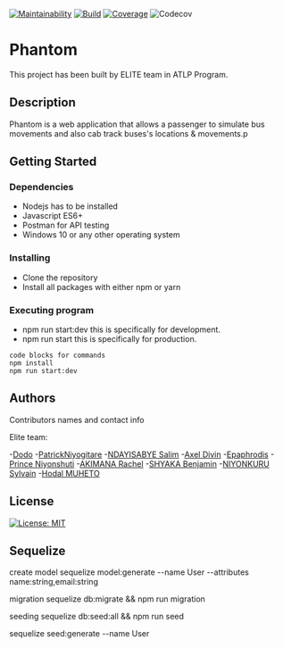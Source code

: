 [![Maintainability](https://api.codeclimate.com/v1/badges/a19ae61085b817267dc5/maintainability)](https://codeclimate.com/github/atlp-rwanda/phantom-be-elite/maintainability)
[![Build](https://github.com/atlp-rwanda/phantom-be-elite/actions/workflows/build.yml/badge.svg)](https://github.com/atlp-rwanda/phantom-be-elite/actions/workflows/build.yml)
[![Coverage](https://github.com/atlp-rwanda/phantom-be-elite/actions/workflows/coverage.yml/badge.svg)](https://github.com/atlp-rwanda/phantom-be-elite/actions/workflows/coverage.yml)
![Codecov](https://img.shields.io/codecov/c/github/atlp-rwanda/phantom-be-elite)

# Phantom

This project has been built by ELITE team in ATLP Program.

## Description

Phantom is a web application that allows a passenger to simulate bus movements and also cab track buses's locations & movements.p

## Getting Started

### Dependencies

- Nodejs has to be installed
- Javascript ES6+
- Postman for API testing
- Windows 10 or any other operating system

### Installing

- Clone the repository
- Install all packages with either npm or yarn

### Executing program

- npm run start:dev this is specifically for development.
- npm run start this is specifically for production.

```
code blocks for commands
npm install
npm run start:dev
```

## Authors

Contributors names and contact info

Elite team:

-[Dodo](#https://github.com/mukunzidd) -[PatrickNiyogitare](#https://github.com/PatrickNiyogitare28) -[NDAYISABYE Salim](#https://github.com/Salim-54) -[Axel Divin](#https://github.com/Xldivin) -[Epaphrodis](#https://github.com/) -[Prince Niyonshuti](#https://github.com/PrinceNiyonshuti) -[AKIMANA Rachel](#https://github.com/) -[SHYAKA Benjamin](#https://github.com/) -[NIYONKURU Sylvain](#https://github.com/) -[Hodal MUHETO](#https://github.com/)

## License

[![License: MIT](https://img.shields.io/badge/License-MIT-brightgreen.svg)](https://opensource.org/licenses/MIT)

## Sequelize

create model
sequelize model:generate --name User --attributes name:string,email:string

migration
sequelize db:migrate && npm run migration

seeding
sequelize db:seed:all && npm run seed

sequelize seed:generate --name User